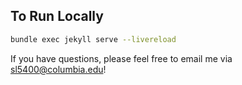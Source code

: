 ## To Run Locally

```bash
bundle exec jekyll serve --livereload
```

If you have questions, please feel free to email me via sl5400@columbia.edu!